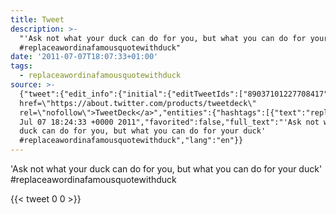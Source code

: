 ```yaml
---
title: Tweet
description: >-
  "'Ask not what your duck can do for you, but what you can do for your duck' 
  #replaceawordinafamousquotewithduck"
date: '2011-07-07T18:07:33+01:00'
tags:
  - replaceawordinafamousquotewithduck
source: >-
  {"tweet":{"edit_info":{"initial":{"editTweetIds":["89037101227708417"],"editableUntil":"2011-07-07T19:24:33.819Z","editsRemaining":"5","isEditEligible":true}},"retweeted":false,"source":"<a
  href=\"https://about.twitter.com/products/tweetdeck\"
  rel=\"nofollow\">TweetDeck</a>","entities":{"hashtags":[{"text":"replaceawordinafamousquotewithduck","indices":["76","111"]}],"symbols":[],"user_mentions":[],"urls":[]},"display_text_range":["0","111"],"favorite_count":"0","id_str":"89037101227708417","truncated":false,"retweet_count":"0","id":"89037101227708417","created_at":"Thu
  Jul 07 18:24:33 +0000 2011","favorited":false,"full_text":"'Ask not what your
  duck can do for you, but what you can do for your duck' 
  #replaceawordinafamousquotewithduck","lang":"en"}}
---
```

'Ask not what your duck can do for you, but what you can do for your duck'  #replaceawordinafamousquotewithduck
    
{{< tweet 0 0 >}}
    
